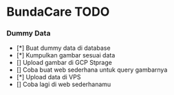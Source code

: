 # BundaCare TODO

### Dummy Data

- [*] Buat dummy data di database
- [*] Kumpulkan gambar sesuai data
- [] Upload gambar di GCP Stprage
- [] Coba buat web sederhana untuk query gambarnya
- [*] Upload data di VPS
- [] Coba lagi di web sederhanamu
